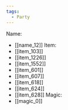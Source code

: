 ```yaml
---
tags:
  - Party
---
```

Name:
- [[name_12]]
Item:
- [[item_103]]
- [[item_1226]]
- [[item_1552]]
- [[item_601]]
- [[item_607]]
- [[item_618]]
- [[item_624]]
- [[item_628]]
Magic:
- [[magic_0]]
